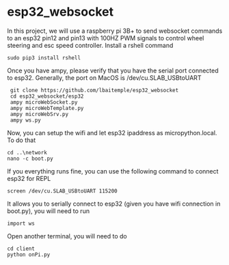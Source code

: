 # esp32_websocket
In this project, we will use a raspberry pi 3B+ to send websocket commands to an esp32 pin12 and pin13 with 100HZ PWM signals to control wheel steering and esc speed controller.  Install a rshell command
```
sudo pip3 install rshell
```
Once you have ampy, please verify that you have the serial port connected to esp32. Generally, the port on MacOS is
/dev/cu.SLAB_USBtoUART
```
 git clone https://github.com/lbaitemple/esp32_websocket
 cd esp32_websocket/esp32
 ampy microWebSocket.py
 ampy microWebTemplate.py
 ampy microWebSrv.py
 ampy ws.py
```

Now,  you can setup the wifi and let esp32 ipaddress as micropython.local. To do that
```
cd ..\network
nano -c boot.py
```

If you everything runs fine, you can use the following command to connect esp32 for REPL
```
screen /dev/cu.SLAB_USBtoUART 115200

```
It allows you to serially connect to esp32 (given you have wifi connection in boot.py), you will need to run
```
import ws
```

Open another terminal, you will need to do
```
cd client
python onPi.py
```
